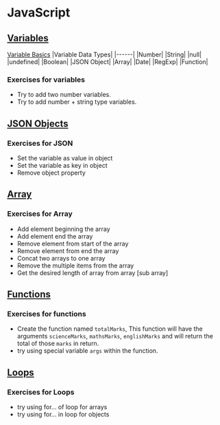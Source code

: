 # JavaScript

## [Variables](https://codesandbox.io/s/lucid-bartik-bn0bu)
[Variable Basics](https://www.w3schools.com/js/js_variables.asp)
|Variable Data Types|
|------|
|Number|
|String|
|null|
|undefined|
|Boolean|
|JSON Object|
|Array|
|Date|
|RegExp|
|Function|

### Exercises for variables
* Try to add two number variables.
* Try to add number + string type variables. 

## [JSON Objects](https://codesandbox.io/s/gallant-ishizaka-9ov7r)
### Exercises for JSON
* Set the variable as value in object
* Set the variable as key in object
* Remove object property

## [Array](https://codesandbox.io/s/serene-neumann-elpt4)
### Exercises for Array
* Add element beginning the array
* Add element end the array
* Remove element from start of the array
* Remove element from end the array
* Concat two arrays to one array
* Remove the multiple items from the array
* Get the desired length of array from array [sub array]

## [Functions](https://codesandbox.io/s/hopeful-moore-blupc)
### Exercises for functions
* Create the function named `totalMarks`, This function will have the arguments `scienceMarks`, `mathsMarks`, `englishMarks` and will return the total of those `marks` in return.
* try using special variable `args` within the function.

## [Loops](https://codesandbox.io/s/vigilant-dust-x3wyj)
### Exercises for Loops
* try using for... of loop for arrays
* try using for... in loop for objects
